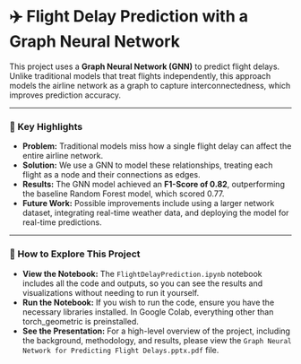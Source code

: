 # ✈️ Flight Delay Prediction with a Graph Neural Network

This project uses a **Graph Neural Network (GNN)** to predict flight delays. Unlike traditional models that treat flights independently, this approach models the airline network as a graph to capture interconnectedness, which improves prediction accuracy.

---

### 🚀 Key Highlights

* **Problem:** Traditional models miss how a single flight delay can affect the entire airline network.
* **Solution:** We use a GNN to model these relationships, treating each flight as a node and their connections as edges.
* **Results:** The GNN model achieved an **F1-Score of 0.82**, outperforming the baseline Random Forest model, which scored 0.77.
* **Future Work:** Possible improvements include using a larger network dataset, integrating real-time weather data, and deploying the model for real-time predictions.

---

### 📖 How to Explore This Project

* **View the Notebook:** The `FlightDelayPrediction.ipynb` notebook includes all the code and outputs, so you can see the results and visualizations without needing to run it yourself.
* **Run the Notebook:** If you wish to run the code, ensure you have the necessary libraries installed. In Google Colab, everything other than torch_geometric is preinstalled.
* **See the Presentation:** For a high-level overview of the project, including the background, methodology, and results, please view the `Graph Neural Network for Predicting Flight Delays.pptx.pdf` file.
